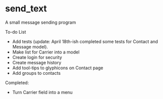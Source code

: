 # send_text
A small message sending program

To-do List
- Add tests (update: April 18th-ish completed some tests for Contact and Message model).
- Make list for Carrier into a model
- Create login for security
- Create message history
- Add tool-tips to glyphicons on Contact page
- Add groups to contacts

Completed:
- Turn Carrier field into a menu